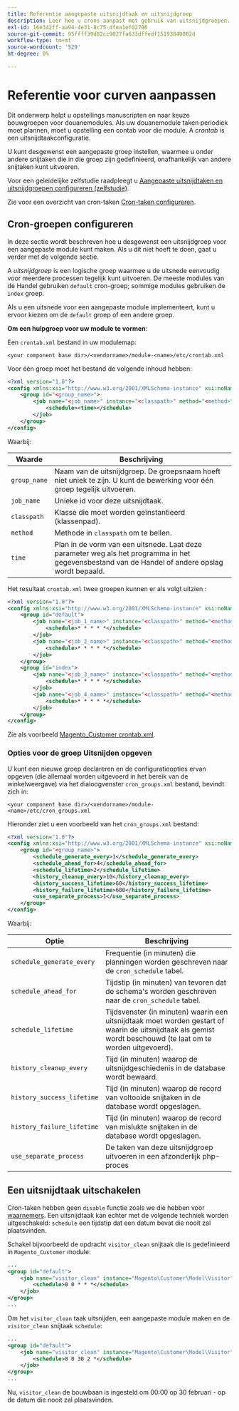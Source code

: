 ```yaml
---
title: Referentie aangepaste uitsnijdtaak en uitsnijdgroep
description: Leer hoe u crons aanpast met gebruik van uitsnijdgroepen.
exl-id: 16e342ff-aa94-4e31-8c75-dfea1ef02706
source-git-commit: 95ffff39d82cc9027fa633dffedf15193040802d
workflow-type: tm+mt
source-wordcount: '529'
ht-degree: 0%

---
```


# Referentie voor curven aanpassen

Dit onderwerp helpt u opstellings manuscripten en naar keuze bouwgroepen voor douanemodules. Als uw douanemodule taken periodiek moet plannen, moet u opstelling een contab voor die module. A _crontab_ is een uitsnijdtaakconfiguratie.

U kunt desgewenst een aangepaste groep instellen, waarmee u onder andere snijtaken die in die groep zijn gedefinieerd, onafhankelijk van andere snijtaken kunt uitvoeren.

Voor een geleidelijke zelfstudie raadpleegt u [Aangepaste uitsnijdtaken en uitsnijdgroepen configureren (zelfstudie)](custom-cron-tutorial.md).

Zie voor een overzicht van cron-taken [Cron-taken configureren](../cli/configure-cron-jobs.md).

## Cron-groepen configureren

In deze sectie wordt beschreven hoe u desgewenst een uitsnijdgroep voor een aangepaste module kunt maken. Als u dit niet hoeft te doen, gaat u verder met de volgende sectie.

A _uitsnijdgroep_ is een logische groep waarmee u de uitsnede eenvoudig voor meerdere processen tegelijk kunt uitvoeren. De meeste modules van de Handel gebruiken `default` cron-groep; sommige modules gebruiken de `index` groep.

Als u een uitsnede voor een aangepaste module implementeert, kunt u ervoor kiezen om de `default` groep of een andere groep.

**Om een hulpgroep voor uw module te vormen**:

Een `crontab.xml` bestand in uw modulemap:

```text
<your component base dir>/<vendorname>/module-<name>/etc/crontab.xml
```

Voor één groep moet het bestand de volgende inhoud hebben:

```xml
<?xml version="1.0"?>
<config xmlns:xsi="http://www.w3.org/2001/XMLSchema-instance" xsi:noNamespaceSchemaLocation="urn:magento:module:Magento_Cron:etc/crontab.xsd">
    <group id="<group_name>">
        <job name="<job_name>" instance="<classpath>" method="<method>">
            <schedule><time></schedule>
        </job>
    </group>
</config>
```

Waarbij:

| Waarde | Beschrijving |
|---|---|
| `group_name` | Naam van de uitsnijdgroep. De groepsnaam hoeft niet uniek te zijn. U kunt de bewerking voor één groep tegelijk uitvoeren. |
| `job_name` | Unieke id voor deze uitsnijdtaak. |
| `classpath` | Klasse die moet worden geïnstantieerd (klassenpad). |
| `method` | Methode in `classpath` om te bellen. |
| `time` | Plan in de vorm van een uitsnede. Laat deze parameter weg als het programma in het gegevensbestand van de Handel of andere opslag wordt bepaald. |

Het resultaat `crontab.xml` twee groepen kunnen er als volgt uitzien :

```xml
<?xml version="1.0"?>
<config xmlns:xsi="http://www.w3.org/2001/XMLSchema-instance" xsi:noNamespaceSchemaLocation="urn:magento:module:Magento_Cron:etc/crontab.xsd">
    <group id="default">
        <job name="<job_1_name>" instance="<classpath>" method="<method_name>">
            <schedule>* * * * *</schedule>
        </job>
        <job name="<job_2_name>" instance="<classpath>" method="<method_name>">
            <schedule>* * * * *</schedule>
        </job>
    </group>
    <group id="index">
        <job name="<job_3_name>" instance="<classpath>" method="<method_name>">
            <schedule>* * * * *</schedule>
        </job>
        <job name="<job_4_name>" instance="<classpath>" method="<method_name>">
            <schedule>* * * * *</schedule>
        </job>
    </group>
</config>
```

Zie als voorbeeld [Magento_Customer crontab.xml](https://github.com/magento/magento2/blob/2.4/app/code/Magento/Customer/etc/crontab.xml).

### Opties voor de groep Uitsnijden opgeven

U kunt een nieuwe groep declareren en de configuratieopties ervan opgeven (die allemaal worden uitgevoerd in het bereik van de winkelweergave) via het dialoogvenster `cron_groups.xml` bestand, bevindt zich in:

```text
<your component base dir>/<vendorname>/module-<name>/etc/cron_groups.xml
```

Hieronder ziet u een voorbeeld van het `cron_groups.xml` bestand:

```xml
<?xml version="1.0"?>
<config xmlns:xsi="http://www.w3.org/2001/XMLSchema-instance" xsi:noNamespaceSchemaLocation="urn:magento:module:Magento_Cron:etc/cron_groups.xsd">
    <group id="<group_name>">
        <schedule_generate_every>1</schedule_generate_every>
        <schedule_ahead_for>4</schedule_ahead_for>
        <schedule_lifetime>2</schedule_lifetime>
        <history_cleanup_every>10</history_cleanup_every>
        <history_success_lifetime>60</history_success_lifetime>
        <history_failure_lifetime>600</history_failure_lifetime>
        <use_separate_process>1</use_separate_process>
    </group>
</config>
```

Waarbij:

| Optie | Beschrijving |
| -------------------------- | ------------------------------------------------------------------------------------------------------ |
| `schedule_generate_every` | Frequentie (in minuten) die planningen worden geschreven naar de `cron_schedule` tabel. |
| `schedule_ahead_for` | Tijdstip (in minuten) van tevoren dat de schema&#39;s worden geschreven naar de `cron_schedule` tabel. |
| `schedule_lifetime` | Tijdsvenster (in minuten) waarin een uitsnijdtaak moet worden gestart of waarin de uitsnijdtaak als gemist wordt beschouwd (te laat om te worden uitgevoerd). |
| `history_cleanup_every` | Tijd (in minuten) waarop de uitsnijdgeschiedenis in de database wordt bewaard. |
| `history_success_lifetime` | Tijd (in minuten) waarop de record van voltooide snijtaken in de database wordt opgeslagen. |
| `history_failure_lifetime` | Tijd (in minuten) waarop de record van mislukte snijtaken in de database wordt opgeslagen. |
| `use_separate_process` | De taken van deze uitsnijdgroep uitvoeren in een afzonderlijk php-proces |

## Een uitsnijdtaak uitschakelen

Cron-taken hebben geen `disable` functie zoals we die hebben voor [waarnemers](https://developer.adobe.com/commerce/php/development/components/events-and-observers/#observers). Een uitsnijdtaak kan echter met de volgende techniek worden uitgeschakeld: `schedule` een tijdstip dat een datum bevat die nooit zal plaatsvinden.

Schakel bijvoorbeeld de opdracht `visitor_clean` snijtaak die is gedefinieerd in `Magento_Customer` module:

```xml
...
<group id="default">
    <job name="visitor_clean" instance="Magento\Customer\Model\Visitor" method="clean">
        <schedule>0 0 * * *</schedule>
    </job>
</group>
...
```

Om het `visitor_clean` taak uitsnijden, een aangepaste module maken en de `visitor_clean` snijtaak `schedule`:

```xml
...
<group id="default">
    <job name="visitor_clean" instance="Magento\Customer\Model\Visitor" method="clean">
        <schedule>0 0 30 2 *</schedule>
    </job>
</group>
...
```

Nu, `visitor_clean` de bouwbaan is ingesteld om 00:00 op 30 februari - op de datum die nooit zal plaatsvinden.

